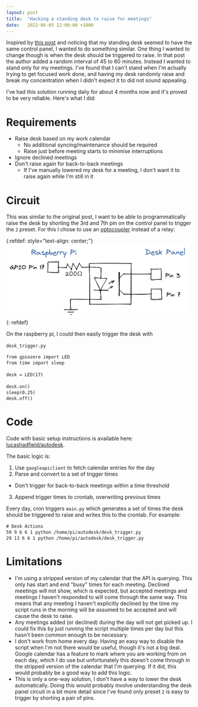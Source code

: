 ```yaml
---
layout: post
title:  "Hacking a standing desk to raise for meetings"
date:   2022-06-05 12:00:00 +1000
---
```


Inspired by [this post](https://medium.com/@davidkongfilm/how-i-hacked-my-standing-desk-with-a-raspberry-pi-a50ed14c7f6f) and noticing that my standing desk seemed to have the same control panel, I wanted to do something similar. One thing I wanted to change though is when the desk should be triggered to raise. In that post the author added a random interval of 45 to 60 minutes. Instead I wanted to stand only for my meetings. I've found that I can't stand when I'm actually trying to get focused work done, and having my desk randomly raise and break my concentration when I didn't expect it to did not sound appealing.

I've had this solution running daily for about 4 months now and it's proved to be very reliable. Here's what I did:

# Requirements
- Raise desk based on my work calendar
  - No additional syncing/maintenance should be required
  - Raise just before meeting starts to minimise interruptions
- Ignore declined meetings
- Don't raise again for back-to-back meetings
  - If I've manually lowered my desk for a meeting, I don't want it to raise again while I'm still in it

# Circuit
This was similar to the original post, I want to be able to programmatically raise the desk by shorting the 3rd and 7th pin on the control panel to trigger the `2` preset. For this I chose to use an [optocoupler](https://core-electronics.com.au/optocoupler-1-channel-ps2501-1.html) instead of a relay:

{:refdef: style="text-align: center;"}
![Circuit to trigger desk with a raspberry pi](/assets/2022-06-05_autodesk-circuit.png)
{: refdef}

On the raspberry pi, I could then easily trigger the desk with

`desk_trigger.py`
```
from gpiozero import LED
from time import sleep

desk = LED(17)

desk.on()
sleep(0.25)
desk.off()
```

# Code
Code with basic setup instructions is available here: [lucashadfield/autodesk](https://github.com/lucashadfield/autodesk).

The basic logic is:
1. Use `googleapiclient` to fetch calendar entries for the day
2. Parse and convert to a set of trigger times
  - Don't trigger for back-to-back meetings within a time threshold
3. Append trigger times to crontab, overwriting previous times

Every day, cron triggers `main.py` which generates a set of times the desk should be triggered to raise and writes this to the crontab. For example:

```
# Desk Actions
59 9 6 6 1 python /home/pi/autodesk/desk_trigger.py
29 13 6 6 1 python /home/pi/autodesk/desk_trigger.py
```

# Limitations
- I'm using a stripped version of my calendar that the API is querying. This only has start and end "busy" times for each meeting. Declined meetings will not show, which is expected, but accepted meetings and meetings I haven't responded to will come through the same way. This means that any meeting I haven't explicitly declined by the time my script runs in the morning will be assumed to be accepted and will cause the desk to raise.
- Any meetings added (or declined) during the day will not get picked up. I could fix this by just running the script multiple times per day but this hasn't been common enough to be necessary.
- I don't work from home every day. Having an easy way to disable the script when I'm not there would be useful, though it's not a big deal. Google calendar has a feature to mark where you are working from on each day, which I do use but unfortunately this doesn't come through in the stripped version of the calendar that I'm querying. If it did, this would probably be a good way to add this logic.
- This is only a one-way solution, I don't have a way to lower the desk automatically. Doing this would probably involve understanding the desk panel circuit in a bit more detail since I've found only preset `2` is easy to trigger by shorting a pair of pins.
